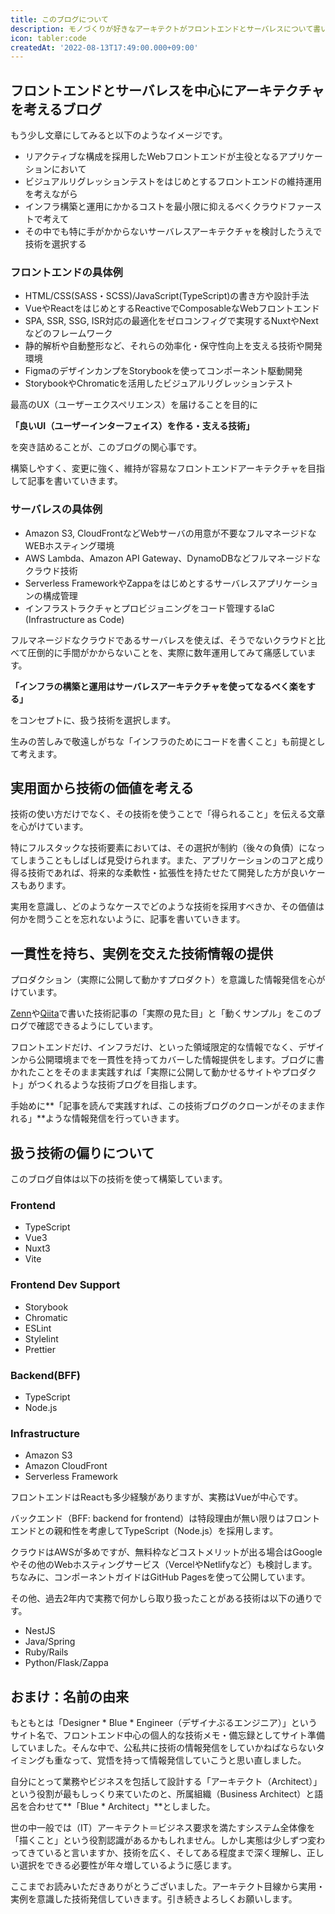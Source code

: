 ```yaml
---
title: このブログについて
description: モノづくりが好きなアーキテクトがフロントエンドとサーバレスについて書いてます。 実用面から技術の価値を考え、デザインからインフラまで一貫性を持ったうえで実例を交えた技術情報を提供します。プロダクションを意識した「実際の見た目」と「動くサンプル」も一緒に公開していきます。
icon: tabler:code
createdAt: '2022-08-13T17:49:00.000+09:00'
---
```


## フロントエンドとサーバレスを中心にアーキテクチャを考えるブログ

もう少し文章にしてみると以下のようなイメージです。

* リアクティブな構成を採用したWebフロントエンドが主役となるアプリケーションにおいて
* ビジュアルリグレッションテストをはじめとするフロントエンドの維持運用を考えながら
* インフラ構築と運用にかかるコストを最小限に抑えるべくクラウドファーストで考えて
* その中でも特に手がかからないサーバレスアーキテクチャを検討したうえで技術を選択する

### フロントエンドの具体例

* HTML/CSS(SASS・SCSS)/JavaScript(TypeScript)の書き方や設計手法
* VueやReactをはじめとするReactiveでComposableなWebフロントエンド
* SPA, SSR, SSG, ISR対応の最適化をゼロコンフィグで実現するNuxtやNextなどのフレームワーク
* 静的解析や自動整形など、それらの効率化・保守性向上を支える技術や開発環境
* FigmaのデザインカンプをStorybookを使ってコンポーネント駆動開発
* StorybookやChromaticを活用したビジュアルリグレッションテスト

最高のUX（ユーザーエクスペリエンス）を届けることを目的に

**「良いUI（ユーザーインターフェイス）を作る・支える技術」**

を突き詰めることが、このブログの関心事です。

構築しやすく、変更に強く、維持が容易なフロントエンドアーキテクチャを目指して記事を書いていきます。

### サーバレスの具体例

* Amazon S3, CloudFrontなどWebサーバの用意が不要なフルマネージドなWEBホスティング環境
* AWS Lambda、Amazon API Gateway、DynamoDBなどフルマネージドなクラウド技術
* Serverless FrameworkやZappaをはじめとするサーバレスアプリケーションの構成管理
* インフラストラクチャとプロビジョニングをコード管理するIaC (Infrastructure as Code)

フルマネージドなクラウドであるサーバレスを使えば、そうでないクラウドと比べて圧倒的に手間がかからないことを、実際に数年運用してみて痛感しています。

**「インフラの構築と運用はサーバレスアーキテクチャを使ってなるべく楽をする」**

をコンセプトに、扱う技術を選択します。

生みの苦しみで敬遠しがちな「インフラのためにコードを書くこと」も前提として考えます。

## 実用面から技術の価値を考える

技術の使い方だけでなく、その技術を使うことで「得られること」を伝える文章を心がけています。

特にフルスタックな技術要素においては、その選択が制約（後々の負債）になってしまうこともしばしば見受けられます。また、アプリケーションのコアと成り得る技術であれば、将来的な柔軟性・拡張性を持たせたて開発した方が良いケースもあります。

実用を意識し、どのようなケースでどのような技術を採用すべきか、その価値は何かを問うことを忘れないように、記事を書いていきます。

## 一貫性を持ち、実例を交えた技術情報の提供

プロダクション（実際に公開して動かすプロダクト）を意識した情報発信を心がけています。

[Zenn](https://zenn.dev/waicode)や[Qiita](https://qiita.com/waicode)で書いた技術記事の「実際の見た目」と「動くサンプル」をこのブログで確認できるようにしています。

フロントエンドだけ、インフラだけ、といった領域限定的な情報でなく、デザインから公開環境までを一貫性を持ってカバーした情報提供をします。ブログに書かれたことをそのまま実践すれば「実際に公開して動かせるサイトやプロダクト」がつくれるような技術ブログを目指します。

手始めに**「記事を読んで実践すれば、この技術ブログのクローンがそのまま作れる」**ような情報発信を行っていきます。

## 扱う技術の偏りについて

このブログ自体は以下の技術を使って構築しています。

### Frontend

* TypeScript
* Vue3
* Nuxt3
* Vite

### Frontend Dev Support

* Storybook
* Chromatic
* ESLint
* Stylelint
* Prettier

### Backend(BFF)

* TypeScript
* Node.js

### Infrastructure

* Amazon S3
* Amazon CloudFront
* Serverless Framework

フロントエンドはReactも多少経験がありますが、実務はVueが中心です。

バックエンド（BFF: backend for frontend）は特段理由が無い限りはフロントエンドとの親和性を考慮してTypeScript（Node.js）を採用します。

クラウドはAWSが多めですが、無料枠などコストメリットが出る場合はGoogleやその他のWebホスティングサービス（VercelやNetlifyなど）も検討します。ちなみに、コンポーネントガイドはGitHub Pagesを使って公開しています。

その他、過去2年内で実務で何かしら取り扱ったことがある技術は以下の通りです。

* NestJS
* Java/Spring
* Ruby/Rails
* Python/Flask/Zappa

## おまけ：名前の由来

もともとは「Designer \* Blue \* Engineer（デザイナぶるエンジニア）」というサイト名で、フロントエンド中心の個人的な技術メモ・備忘録としてサイト準備していました。そんな中で、公私共に技術の情報発信をしていかねばならないタイミングも重なって、覚悟を持って情報発信していこうと思い直しました。

自分にとって業務やビジネスを包括して設計する「アーキテクト（Architect）」という役割が最もしっくり来ていたのと、所属組織（Business Architect）と語呂を合わせて**「Blue \* Architect」**としました。

世の中一般では（IT）アーキテクト＝ビジネス要求を満たすシステム全体像を「描くこと」という役割認識があるかもしれません。しかし実態は少しずつ変わってきていると言いますか、技術を広く、そしてある程度まで深く理解し、正しい選択をできる必要性が年々増しているように感じます。

ここまでお読みいただきありがとうございました。アーキテクト目線から実用・実例を意識した技術発信していきます。引き続きよろしくお願いします。
